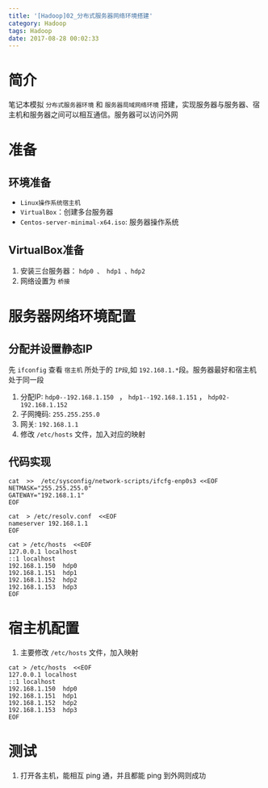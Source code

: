 ```yaml
---
title: '[Hadoop]02_分布式服务器网络环境搭建'
category: Hadoop
tags: Hadoop
date: 2017-08-28 00:02:33
---
```


# 简介

笔记本模拟 `分布式服务器环境` 和 `服务器局域网络环境` 搭建，实现服务器与服务器、宿主机和服务器之间可以相互通信。服务器可以访问外网

# 准备

## 环境准备

- `Linux操作系统宿主机`
- `VirtualBox`：创建多台服务器
- `Centos-server-minimal-x64.iso`: 服务器操作系统

## VirtualBox准备

1. 安装三台服务器： `hdp0 、 hdp1 、hdp2`
2. 网络设置为 `桥接`

# 服务器网络环境配置

## 分配并设置静态IP

先 `ifconfig` 查看 `宿主机` 所处于的 `IP段`,如 `192.168.1.*`段。服务器最好和宿主机处于同一段

1. 分配IP: `hdp0--192.168.1.150 ` ， `hdp1--192.168.1.151` ， `hdp02-192.168.1.152 `
2. 子网掩码: `255.255.255.0`
3. 网关: `192.168.1.1`
4. 修改 `/etc/hosts` 文件，加入对应的映射

## 代码实现

```
cat  >>  /etc/sysconfig/network-scripts/ifcfg-enp0s3 <<EOF
NETMASK="255.255.255.0"
GATEWAY="192.168.1.1"
EOF

cat  > /etc/resolv.conf  <<EOF
nameserver 192.168.1.1
EOF

cat > /etc/hosts  <<EOF
127.0.0.1 localhost
::1 localhost
192.168.1.150  hdp0
192.168.1.151  hdp1
192.168.1.152  hdp2
192.168.1.153  hdp3
EOF

```

# 宿主机配置

1. 主要修改 `/etc/hosts` 文件，加入映射
```
cat > /etc/hosts  <<EOF
127.0.0.1 localhost
::1 localhost
192.168.1.150  hdp0
192.168.1.151  hdp1
192.168.1.152  hdp2
192.168.1.153  hdp3
EOF

```

# 测试

1. 打开各主机，能相互 ping 通，并且都能 ping 到外网则成功
